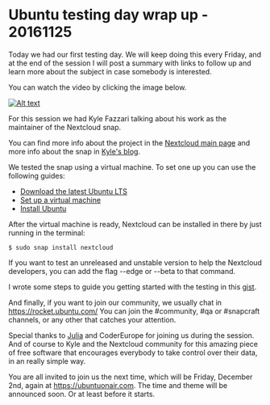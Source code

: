 # Ubuntu testing day wrap up - 20161125

Today we had our first testing day. We will keep doing this every Friday, and
at the end of the session I will post a summary with links to follow up and
learn more about the subject in case somebody is interested.

You can watch the video by clicking the image below.

[![Alt text](https://img.youtube.com/vi/bpi3DgON-pI/0.jpg)](https://www.youtube.com/watch?v=bpi3DgON-pI)

For this session we had Kyle Fazzari talking about his work as the maintainer
of the Nextcloud snap.

You can find more info about the project in the
[Nextcloud main page](http://elopio.net/blog/download-ubuntu/) and more info about the snap
in [Kyle's blog](http://elopio.net/blog/download-ubuntu/).

We tested the snap using a virtual machine. To set one up you can use the
following guides:

 * [Download the latest Ubuntu LTS](http://elopio.net/blog/download-ubuntu/)
 * [Set up a virtual machine](http://elopio.net/blog/install-ubuntu-in-vm/)
 * [Install Ubuntu](https://www.ubuntu.com/download/desktop/install-ubuntu-desktop)

After the virtual machine is ready, Nextcloud can be installed in there by just
running in the terminal:

    $ sudo snap install nextcloud

If you want to test an unreleased and unstable version to help the Nextcloud
developers, you can add the flag --edge or --beta to that command.

I wrote some steps to guide you getting started with the testing in this
[gist](https://gist.github.com/elopio/735d995920ef5fb9d24eb6931f6686c0).

And finally, if you want to join our community, we usually chat in
https://rocket.ubuntu.com/
You can join the #community, #qa or #snapcraft channels, or any other that
catches your attention.

Special thanks to [Julia](https://twitter.com/la_juyis) and CoderEurope for joining us during the session. And of course to Kyle and the Nextcloud
community for this amazing piece of free software that encourages everybody to
take control over their data, in an really simple way.

You are all invited to join us the next time, which will be Friday, December
2nd, again at https://ubuntuonair.com. The time and theme will be announced
soon. Or at least before it starts.
